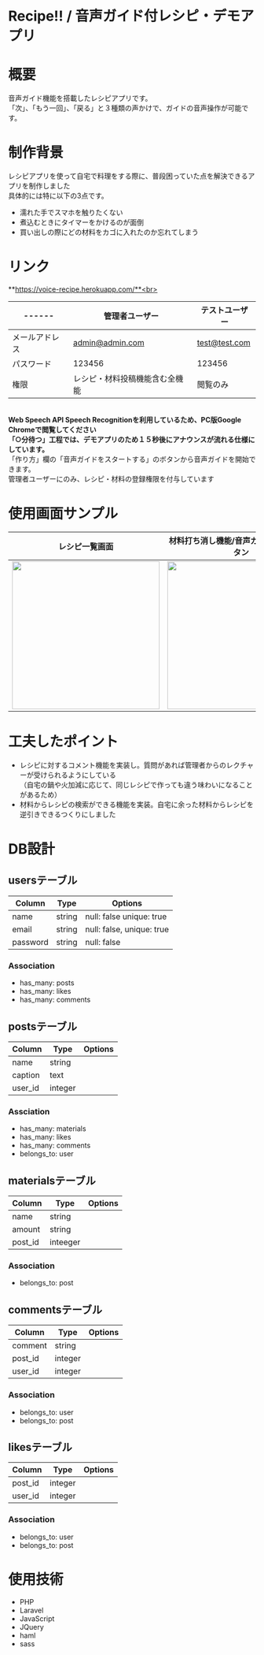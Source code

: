 # Recipe!! / 音声ガイド付レシピ・デモアプリ

# 概要
音声ガイド機能を搭載したレシピアプリです。<br>
「次」、「もう一回」、「戻る」と３種類の声かけで、ガイドの音声操作が可能です。<br>

# 制作背景
レシピアプリを使って自宅で料理をする際に、普段困っていた点を解決できるアプリを制作しました<br>
具体的には特に以下の3点です。
- 濡れた手でスマホを触りたくない
- 煮込むときにタイマーをかけるのが面倒
- 買い出しの際にどの材料をカゴに入れたのか忘れてしまう

# リンク
**https://voice-recipe.herokuapp.com/**<br>
<br> 

|------|管理者ユーザー|テストユーザー|
----|----|----
|メールアドレス|admin@admin.com|test@test.com|
|パスワード|123456|123456|
|権限|レシピ・材料投稿機能含む全機能|閲覧のみ|
<br>
<strong>Web Speech API Speech Recognitionを利用しているため、PC版Google Chromeで閲覧してください</strong><br>
<strong>「○分待つ」工程では、デモアプリのため１５秒後にアナウンスが流れる仕様にしています。</strong><br>
「作り方」欄の「音声ガイドをスタートする」のボタンから音声ガイドを開始できます。<br>
管理者ユーザーにのみ、レシピ・材料の登録権限を付与しています

# 使用画面サンプル
| レシピ一覧画面 | 材料打ち消し機能/音声ガイドスタートボタン | ガイド操作説明画面 |
----|----|----
| <img src="https://i.gyazo.com/783f9f7cc97ed71b66b5008461331ce0.jpg" width="300px"> | <img src="https://i.gyazo.com/28d7ac87f25ea56e59d7a22aa97e1f46.png" width="300px"> | <img src="https://i.gyazo.com/759b41304829b5756f524e85c0d4f9d8.png" width="300px"> |

# 工夫したポイント
- レシピに対するコメント機能を実装し。質問があれば管理者からのレクチャーが受けられるようにしている<br>
（自宅の鍋や火加減に応じて、同じレシピで作っても違う味わいになることがあるため）
- 材料からレシピの検索ができる機能を実装。自宅に余った材料からレシピを逆引きできるつくりにしました<br>

# DB設計
## usersテーブル
|Column|Type|Options|
|------|----|-------|
|name|string|null: false unique: true|
|email|string|null: false, unique: true|
|password|string|null: false|
### Association
- has_many: posts
- has_many: likes
- has_many: comments

## postsテーブル
|Column|Type|Options|
|------|----|-------|
|name|string||
|caption|text||
|user_id|integer||
### Assciation
- has_many: materials
- has_many: likes
- has_many: comments
- belongs_to: user

## materialsテーブル
|Column|Type|Options|
|------|----|-------|
|name|string||
|amount|string||
|post_id|inteeger||
### Association
- belongs_to: post

## commentsテーブル
|Column|Type|Options|
|------|----|-------|
|comment|string||
|post_id|integer||
|user_id|integer||
### Association
- belongs_to: user
- belongs_to: post

## likesテーブル
|Column|Type|Options|
|------|----|-------|
|post_id|integer||
|user_id|integer||
### Association
- belongs_to: user
- belongs_to: post

# 使用技術
- PHP
- Laravel
- JavaScript
- JQuery
- haml
- sass
